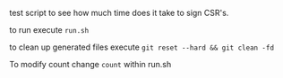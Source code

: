 test script to see how much time does it take to sign CSR's.

to run execute `run.sh`

to clean up generated files execute `git reset --hard && git clean -fd`

To modify count change `count` within run.sh